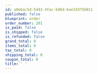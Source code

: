 ```yaml
---
id: a0ebac5d-5d43-4fac-b96d-6ae334756011
published: false
blueprint: order
order_number: 201
is_paid: false
is_shipped: false
is_refunded: false
grand_total: 0
items_total: 0
tax_total: 0
shipping_total: 0
coupon_total: 0
title: ' '
---
```

